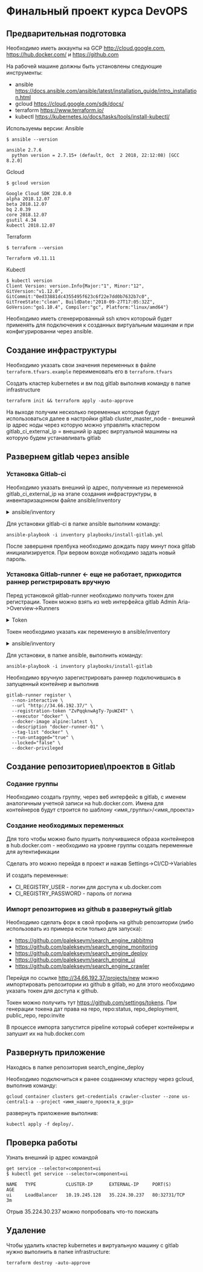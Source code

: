 # Финальный проект курса DevOPS

## Предварительная подготовка
Необходимо иметь аккаунты на GCP http://cloud.google.com, https://hub.docker.com/ и https://github.com

На рабочей машине должны быть установлены следующие инструменты:
- ansible https://docs.ansible.com/ansible/latest/installation_guide/intro_installation.html
- gcloud https://cloud.google.com/sdk/docs/
- terraform https://www.terraform.io/
- kubectl https://kubernetes.io/docs/tasks/tools/install-kubectl/

Используемы версии:
Ansible
```
$ ansible --version

ansible 2.7.6
  python version = 2.7.15+ (default, Oct  2 2018, 22:12:08) [GCC 8.2.0]
```

Gcloud
```
$ gcloud version

Google Cloud SDK 228.0.0
alpha 2018.12.07
beta 2018.12.07
bq 2.0.39
core 2018.12.07
gsutil 4.34
kubectl 2018.12.07
```

Terraform
```
$ terraform --version

Terraform v0.11.11
```

Kubectl
```
$ kubectl version
Client Version: version.Info{Major:"1", Minor:"12", GitVersion:"v1.12.0", GitCommit:"0ed33881dc4355495f623c6f22e7dd0b7632b7c0", GitTreeState:"clean", BuildDate:"2018-09-27T17:05:32Z", GoVersion:"go1.10.4", Compiler:"gc", Platform:"linux/amd64"}
```

Необходимо иметь сгенерированный ssh ключ котороый будет применять для подключения к созданных виртуальным машинам и при конфигурированни через ansible.
## Создание инфраструктуры
Необходимо указать свои значения переменных в файле `terraform.tfvars.example` переименовать его в `terraform.tfvars`

Создать кластер kubernetes и вм под gitlab выполнив команду в папке infrastructure

```
terraform init && terraform apply -auto-approve
```

На выходе получим несколько переменных которые будут использоваться далее в настройки gitlab
cluster_master_node - внешний ip адрес ноды через которую можно управлять кластером
gitlab_ci_external_ip = внешний ip адрес виртуальной машнины на которую будем устанавливать gitlab

## Развернем gitlab через ansible
### Установка Gitlab-ci
Необходимо указать внешний ip адрес, полученные из переменной gitlab_ci_external_ip на этапе создания инфраструктуры, в инвентаризацонном файле ansible/inventory

<details><summary>ansible/inventory</summary>

```
[gitlab-ci]
34.66.192.37
```
</details>

Для установки gitlab-ci в папке ansible выполним команду:
```
ansible-playbook -i inventory playbooks/install-gitlab.yml
```

После завершеня прелбука необходимо дождать пару минут пока gitlab инициализируется.
При вервом воходе нобходимо задать новый пароль.
### Установка Gitlab-runner <- еще не работает, приходится раннер регистрировать вручную

Перед установкой gitlab-runner необходимо получить токен для регистрации. Токен можно взять из web интерфейса gitlab Admin Aria->Overview->Runners

<details><summary>Token</summary>

![reddit](https://i.imgur.com/kWdrz6T.png)
</details>

Токен необходимо указать как переменную в ansible/inventory

<details><summary>ansible/inventory</summary>

```
[gitlab-ci]
34.66.192.37

[gitlab-ci:vars]
gitlab_tocken=ZvPqqknwAgTy-7puWZ4T
```
</details>

Для установки, в папке ansible, выполнить команду:
```
ansible-playbook -i inventory playbooks/install-gitlab
```

Необходимо вручную зарегистрировать раннер подключившись в запущенный контейнер и выполнив
```
gitlab-runner register \
  --non-interactive \
  --url "http://34.66.192.37/" \
  --registration-token "ZvPqqknwAgTy-7puWZ4T" \
  --executor "docker" \
  --docker-image alpine:latest \
  --description "docker-runner-01" \
  --tag-list "docker" \
  --run-untagged="true" \
  --locked="false" \
  --docker-privileged
```
## Создание репозиториев\проектов в Gitlab

### Содание группы
Необходимо создать группу, через веб интерфейс в gitlab, c именем аналогичным учетной записи на hub.docker.com. Имена для контейнеров будут строится по шаблону <имя_группы>/<имя_проекта>

### Создание необходимых переменных

Для того чтобы можно было пушить получившиеся образа контейнеров в hub.docker.com - необходимо на уровне группы создать переменные для аутентификации

Сделать это можно перейдя в проект и нажав Settings->CI/CD->Variables

И создать переменные:

- CI_REGISTRY_USER - логин для доступа к ub.docker.com
- CI_REGISTRY_PASSWORD - пароль от логина

### Импорт репозиториев из github в развернутый gitlab

Необходимо сделать форк в свой профиль на github репозитории (либо использовать из примера если только для запуска):
- https://github.com/palekseym/search_engine_rabbitmq
- https://github.com/palekseym/search_engine_monitoring
- https://github.com/palekseym/search_engine_deploy
- https://github.com/palekseym/search_engine_ui
- https://github.com/palekseym/search_engine_crawler

Перейдя по ссылке http://34.66.192.37/projects/new можно импортировать репозитории из github в gitlab, но для этого необходимо указать токен для доступа к github.

Токен можно получить тут https://github.com/settings/tokens. При генерации токена дат права на repo, repo:status, repo_deployment, public_repo, repo:invite

В процессе импорта запустится pipeline который соберет контейнеры и запушит их на hub.docker.com

## Развернуть приложение
Находясь в папке репозитория search_engine_deploy

Необходимо подключиться к ранее созданному кластеру через gcloud, выполнив команду:
```
gcloud container clusters get-credentials crawler-cluster --zone us-central1-a --project <имя_нашего_проекта_в_gcp>
```
развернуть приложение выполнив:
```
kubectl apply -f deploy/.
```

## Проверка работы

Узнать внешний ip адрес командой
```
get service --selector=component=ui
$ kubectl get service --selector=component=ui

NAME   TYPE           CLUSTER-IP      EXTERNAL-IP     PORT(S)        AGE
ui     LoadBalancer   10.19.245.128   35.224.30.237   80:32731/TCP   3m
```

Отрыв 35.224.30.237 можно попробовать что-то поискать

## Удаление

Чтобы удалить кластер kubernetes и виртуальную машину с gitlab нужно выполнить в папке infrastructure:
```
terraform destroy -auto-approve
```

